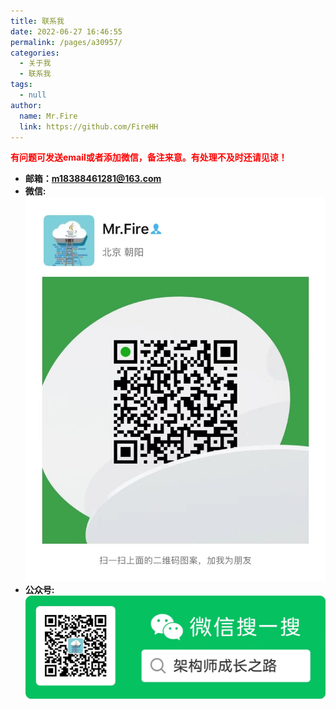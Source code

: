 ```yaml
---
title: 联系我
date: 2022-06-27 16:46:55
permalink: /pages/a30957/
categories: 
  - 关于我
  - 联系我
tags: 
  - null
author: 
  name: Mr.Fire
  link: https://github.com/FireHH
---
```

<font color=red>**有问题可发送email或者添加微信，备注来意。有处理不及时还请见谅！**</font>
- **邮箱：m18388461281@163.com**
- **微信:**
![wechat](../.vuepress/public/img/wechat.jpg) 
- **公众号:**
![wechat](../.vuepress/public/img/wechatpub.jpg) 